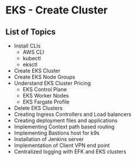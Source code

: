 # EKS - Create Cluster

## List of Topics 
- Install CLIs
  - AWS CLI
  - kubectl
  - eksctl
- Create EKS Cluster
- Create EKS Node Groups
- Understand EKS Cluster Pricing
  - EKS Control Plane
  - EKS Worker Nodes
  - EKS Fargate Profile
- Delete EKS Clusters
- Creating Ingress Controllers and Load balancers
- Creating deployment files and applications
- Implementing Context path based routing
- Implementing Bastions host for k9s
- Installation of Jenkins server
- Implementation of Client VPN end point
- Centralized logging with EFK and EKS clusters


